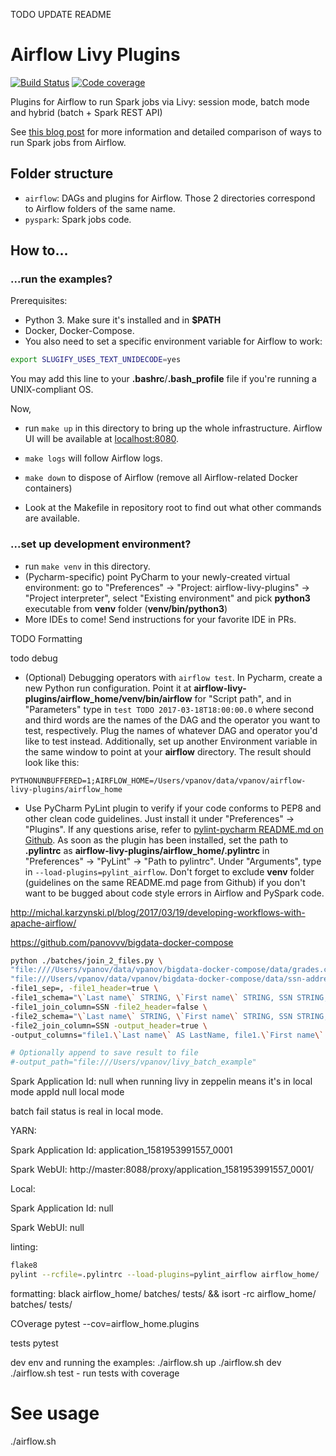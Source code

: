 TODO UPDATE README

# Airflow Livy Plugins

[![Build Status](https://travis-ci.org/panovvv/airflow-livy-plugins.svg?branch=master)](https://travis-ci.org/panovvv/airflow-livy-plugins)
[![Code coverage](https://codecov.io/gh/panovvv/airflow-livy-plugins/branch/master/graph/badge.svg)](https://codecov.io/gh/panovvv/airflow-livy-plugins)

Plugins for Airflow to run Spark jobs via Livy: session mode, batch mode and hybrid (batch + Spark REST API)

See [this blog post](https://www.shortn0tes.com/2019/08/airflow-spark-livy-sessions-batches.html "Blog post") for more information and detailed comparison of ways to run Spark jobs from Airflow.

## Folder structure
* `airflow`: DAGs and plugins for Airflow. Those 2 directories correspond
to Airflow folders of the same name.
* `pyspark`: Spark jobs code.

## How to...


### ...run the examples?
Prerequisites:
* Python 3. Make sure it's installed and in __$PATH__
* Docker, Docker-Compose.
* You also need to set a specific environment variable for Airflow to work:
```bash
export SLUGIFY_USES_TEXT_UNIDECODE=yes
```
You may add this line to your __.bashrc__/__.bash_profile__ file if you're running a
UNIX-compliant OS.


Now, 
* run `make up` in this directory to bring up the whole infrastructure. 
Airflow UI will be available at
[localhost:8080](http://localhost:8080 "Airflow UI").

* `make logs` will follow Airflow logs.

* `make down` to dispose of Airflow (remove all Airflow-related Docker
containers)

* Look at the Makefile in repository root to find out what other commands
are available.


### ...set up development environment?

* run `make venv` in this directory.
* (Pycharm-specific) point PyCharm to your newly-created virtual environment: go to
"Preferences" -> "Project: airflow-livy-plugins" -> "Project interpreter", select
"Existing environment" and pick __python3__ executable from __venv__ folder
(__venv/bin/python3__)
* More IDEs to come! Send instructions for your favorite IDE in PRs.


TODO Formatting

todo debug


* (Optional) Debugging operators with `airflow test`.  In Pycharm, create a
new Python run configuration. Point it at __airflow-livy-plugins/airflow_home/venv/bin/airflow__
for "Script path", and in "Parameters" type in
`test TODO 2017-03-18T18:00:00.0`
where second and third words are the names of the DAG and the operator
you want to test, respectively. Plug the names of whatever DAG and operator
you'd like to test instead. Additionally, set up another Environment variable
in the same window to point at your __airflow__ directory. The result
should look like this:
```
PYTHONUNBUFFERED=1;AIRFLOW_HOME=/Users/vpanov/data/vpanov/airflow-livy-plugins/airflow_home
```

* Use PyCharm PyLint plugin to verify if your code conforms to PEP8 and other 
clean code guidelines. Just install it under "Preferences" -> "Plugins". If any 
questions arise, refer to [pylint-pycharm README.md on Github](https://github.com/leinardi/pylint-pycharm 
"pylint-pycharm GIT repo"). As soon as the plugin has been installed, set the
path to __.pylintrc__ as __airflow-livy-plugins/airflow_home/.pylintrc__ in
"Preferences" -> "PyLint" -> "Path to pylintrc".
Under "Arguments", type in `--load-plugins=pylint_airflow`. Don't forget to
exclude __venv__ folder (guidelines on the same README.md page
from Github) if you don't want to be bugged about code style errors in
Airflow and PySpark code.

http://michal.karzynski.pl/blog/2017/03/19/developing-workflows-with-apache-airflow/



https://github.com/panovvv/bigdata-docker-compose



```bash
python ./batches/join_2_files.py \
"file:////Users/vpanov/data/vpanov/bigdata-docker-compose/data/grades.csv" \
"file:///Users/vpanov/data/vpanov/bigdata-docker-compose/data/ssn-address.tsv" \
-file1_sep=, -file1_header=true \
-file1_schema="\`Last name\` STRING, \`First name\` STRING, SSN STRING, Test1 INT, Test2 INT, Test3 INT, Test4 INT, Final INT, Grade STRING" \
-file1_join_column=SSN -file2_header=false \
-file2_schema="\`Last name\` STRING, \`First name\` STRING, SSN STRING, Address1 STRING, Address2 STRING" \
-file2_join_column=SSN -output_header=true \
-output_columns="file1.\`Last name\` AS LastName, file1.\`First name\` AS FirstName, file1.SSN, file2.Address1, file2.Address2" 

# Optionally append to save result to file
#-output_path="file:///Users/vpanov/livy_batch_example" 
```


Spark Application Id: null when running livy in zeppelin means it's in local mode
appId null local mode

batch fail status is real in local mode.


YARN: 

Spark Application Id: application_1581953991557_0001

Spark WebUI: http://master:8088/proxy/application_1581953991557_0001/

Local:

Spark Application Id: null

Spark WebUI: null


linting: 

```bash
flake8
pylint --rcfile=.pylintrc --load-plugins=pylint_airflow airflow_home/
```


formatting:
black airflow_home/ batches/ tests/ && isort -rc airflow_home/ batches/ tests/

COverage
pytest --cov=airflow_home.plugins

tests
pytest

dev env and running the examples:
./airflow.sh up
./airflow.sh dev
./airflow.sh test - run tests with coverage

# See usage
./airflow.sh